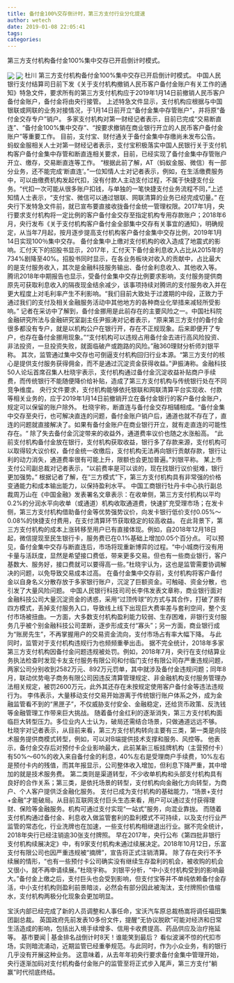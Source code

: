 ```yaml
---
title: 备付金100%交存倒计时，第三方支付行业分化提速
author: wetech
date: 2019-01-08 22:05:41
tags: 
categories: 
---
```

第三方支付机构备付金100%集中交存已开启倒计时模式。
<!-- more -->
<img align="center" border="0" src="https://imgcdn.yicai.com/uppics/images/2019/01/171ea22303732f70cb78acb0574f93c2.jpg" />
<img align="center" border="0" src="https://imgcdn.yicai.com/uppics/images/2019/01/b570f10d659ac53c8cee5ed8ac7a01e6.jpg" />
杜川
第三方支付机构备付金100%集中交存已开启倒计时模式。
中国人民银行支付结算司日前下发《关于支付机构撤销人民币客户备付金账户有关工作的通知》特急文件，要求所有的第三方支付机构应于2019年1月14日前撤销人民币客户备付金账户，备付金将由央行接管。
上述特急文件显示，支付机构应根据与中国银联或网联的业务对接情况，于1月14日前开立“备付金集中存管账户”，并将原“备付金交存专户”销户。
多家支付机构对第一财经记者表示，目前已完成“交易断直连”、“备付金100%集中交存”、“按要求撤销在商业银行开立的人民币客户备付金账户”等重要工作。
目前，支付宝、财付通关于备付金集中存缴尚未发布公告。
蚂蚁金服相关人士对第一财经记者表示，支付宝积极落实中国人民银行关于支付机构客户备付金集中存管和断直连相关要求，目前，已经实现了备付金集中存管账户开立、缴存，交易断直连等工作。
“根据此前了解，AT（蚂蚁金服、微信）有一部分业务，还不能完成‘断直连’。”一位知情人士对记者表示，例如，在生活缴费服务中，可以由缴费机构发起代扣，没有付款人主动支付过程，不属于快捷支付业务。“代扣一次可能从很多账户扣钱，与单独的一笔快捷支付业务流程不同，”上述知情人士表示，“支付宝、微信可以通过银联、网联清算的业务已经完成切量。”
在央行下发特急文件前，就已宣布要直接收拢备付金统一管理权限。2017年1月，央行要求支付机构将一定比例的客户备付金交存至指定机构专用存款账户；2018年6月，央行发布《关于支付机构客户备付金全部集中交存有关事宜的通知》，明确规定，从当年7月起，按月逐步提高支付机构客户备付金集中交存比例，2019年1月14日实现100％集中交存。
备付金集中上缴对支付机构的收入造成了地震式的影响。汇付天下的招股书显示，2017年，汇付天下备付金利息收入占比从2015年的734%剧降至40%。招股书同时显示，在各业务板块对收入的贡献中，占比最大的是支付服务收入，其次是金融科技服务输出、备付金利息收入、其他收入等。
腾讯2018年中期报告也显示，受备付金集中交存比例要求影响，支付服务提供商原先可获取利息收入的隔夜现金结余减少，该事项持续对腾讯的支付服务收入并在更大程度上对毛利率产生不利影响。“我们目前大致处于过渡期的中段，正致力于通过我们的支付及相关金融服务活动中其他地方的各种商业化举措来减轻所受影响。”
记者在采访中了解到，备付金挪用是此前存在的主要风险之一。中国社科院金融研究所法与金融研究室副主任尹振涛对记者表示，“原来第三方支付的备付金很多都没有专户，就是以机构公户在银行开，存在不正规现象。后来即便开了专户，也存在备付金挪用现象。”“支付机构可以违规占用备付金去进行高风险投资、非法投资，一旦投资失败，就面临破产或跑路的风险。”融360理财分析师刘银平称。
其次，监管通过集中交存也可倒逼支付机构回归行业本源。“第三方支付的核心是提供支付服务获得佣金，而不是通过沉淀资金获得收益。”尹振涛称。金融科技50人论坛首席召集人杜晓宇表示，支付机构通过备付金沉淀收益补贴商户手续费，而传统银行不能随便降价给补贴，造成了第三方支付机构与传统银行处在不同竞争维度。
央行文件要求，支付机构能够依托银联和网联清算平台实现收、付款等相关业务的，应于2019年1月14日前撤销开立在备付金银行的客户备付金账户，规定可以保留的账户除外。
杜晓宇称，断直连与备付金交存相辅相成。“备付金集中交存至央行，也可解决直连的问题，备付金账户销户后，通道也就不存在了，直连的问题就直接解决了。如果有备付金账户在商业银行开立，就有走直连的可能性存在。“
除了失去备付金沉淀带来的收益外，通道费率议价也随之水涨船高。
“此前支付机构备付金放在银行，支付机构获取收益，银行多了存款来源，支付机构可以取得较大议价权，备付金统一收缴后，支付机构无法再向银行贡献存款，银行让利的动力消失，通道费率很有可能上升，限额也会更加普遍。”刘银平称。
某上市支付公司副总裁对记者表示，“以前费率是可以谈的，现在找银行议价挺难，银行更加强势。”
根据记者了解，在“三方模式”下，第三方支付机构具有非常强的价格变通能力和成本输出能力，以保持盈利水平。
中国工商银行牡丹卡中心执行副总裁周万山在《中国金融》发表署名文章表示：在收单侧，第三方支付机构以平均0.2%的分润水平向收单（或通道）机构收取通道费，快速扩充受理市场；在发卡侧，第三方支付机构借助备付金等优势强势议价，向发卡银行低价支付0.05%～0.08%的快捷支付费用，在支付清算环节获取稳定的较高收益。
在此背景下，第三方支付机构的成本上涨转移至用户已有直接体现。例如，自2018年12月18日起，微信提现至民生银行卡，服务费已在0.1%基础上增加0.05个百分点。
可以预见，备付金集中交存与断直连后，市场将现重新博弈的过程。“中小城商行没有用卡量与活跃度，显然是希望接口费低，带来更多交易。但也有一些商业银行，客户基数大、服务好，接口费就可以要得高一些。”杜晓宇认为，这也是监管需要协调解决的问题，以免导致交易成本过高。
在备付金集中交存前，支付机构将客户备付金以自身名义分散存放于多家银行账户，沉淀了巨额资金。可触碰、资金分散，也引发了大量风险问题。
中国人民银行科技司司长李伟发表文章称，商业银行面对金融科技公司大量沉淀资金的诱惑，采用“过顶传球”的方式与其合作，打破了原有四方模式，丢掉支付服务入口，导致线上线下出现巨大费率差与套利空间，整个支付市场被扭曲。一方面，大多数支付机构盈利能力较弱、生存困难，非银行支付服务几乎被个别金融科技公司垄断，逐步形成支付“寡头”；另一方面，商业银行成为“账房先生”，不再掌握用户的交易资金流向，支付市场占有率大幅下降。
与此同时，监管对于支付机构违规行为也频频重拳出击。
据不完全统计，2018年多家第三方支付机构因备付金问题违规被处罚。例如，2018年7月，央行在支付结算业务执法检查时发现卡友支付服务有限公司和付临门支付有限公司存严重违规问题，两家公司分别收到2582万元、892万元罚单，其中就涉及备付金违规问题；同年8月，联动优势电子商务有限公司因违反清算管理规定、非金融机构支付服务管理办法相关规定，被罚2600万元，此外其还存在未按规定使用客户备付金等违法违规行为。
李伟表示，大量移动支付交易开始游离于传统银行账户体系之外，成为金融监管看不到的“黑匣子”，不仅威胁支付安全、金融稳定，还给货币政策、反洗钱等金融管理工作带来巨大挑战。
随着备付金红利的逐渐消失，第三方支付机构面临巨大转型压力。多位业内人士认为，破局还需结合场景，只做通道远远不够。
杜晓宇对记者表示，从目前来看，第三方支付机构转向主要有三类，第一类是向技术服务提供商模式转型，例如，可以对B端提供技术支撑和服务、风控等。
他表示，备付金交存后对预付卡企业影响最大，此前某新三板挂牌机构（主营预付卡）有50%～60%的收入来自备付金的利息，40%左右是受理商户手续费，10%左右是预付卡内的残值，而其年报显示，公司整体收入增加，但利息下降严重，其中增加的就是技术服务费。
第二类则是渠道转型，不少收单机构和头部支付机构具有良好的合作关系；第三类，是依托场景的转型，支付机构向金融化方向转型，为商户、个人客户提供泛金融化服务。
支付已成为支付机构的基础能力，“场景+支付+金融”才能破局。从目前互联网支付巨头生态来看，用户可以通过支付获得理财、保险等金融服务。机构可通过支付实现“一站式”服务，向混业靠拢。
而随着支付机构通过备付金、利息收入做监管套利的盈利模式不可持续，以及支付行业严监管的常态化，行业洗牌也在加速，一些支付机构相继退出行业。据不完全统计，2018年央行已经注销逾30张支付牌照。
早在2017年，央行公布《第四批非银行支付机构续展决定》中，有9家支付机构未通过续展决定。2018年10月12日，乐富支付有限公司也因严重违规被“摘牌”，宣告将正式注销清算。
除了存在央行不予续展的情形，“也有一些预付卡公司确实没有继续生存盈利的机会，被收购的机会又很小，就不再申请续展。”杜晓宇称。
刘银平分析，“中小支付机构受到的影响最大。”备付金上缴之后，支付巨头也会受到影响，但支付宝等并不单纯依赖备付金存活，中小支付机构则盈利前景暗淡，必然会有部分因此被淘汰，支付牌照价值缩水，支付机构两极分化现象会更加明显。
 
 
宝沃内部已经完成了新的人员调整和人事任命，宝沃汽车原总裁杨嵩将调任福田集团副总裁。
英国政府先前发表10多份文件，提醒“无协议脱欧”可能对经济和日常生活造成的影响，包括出入境手续增多、信用卡收费提高、药品供应及治疗拖延等。
基市要闻 | 基金排名战倒计时8天！谁能笑到最后？
看似波澜不惊的代扣市场，实则暗流涌动，近期监管已经重拳规范。与此同时，作为小众业务，有的银行几乎没有开展这种业务。
这意味着，从去年年初央行要求备付金集中管理开始，央行逐渐加码对支付机构备付金账户的监管至将正式步入尾声，第三方支付“躺赢”时代彻底终结。
